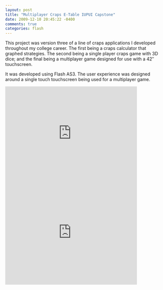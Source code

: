 ```yaml
---
layout: post
title: "Multiplayer Craps E-Table IUPUI Capstone"
date: 2009-12-10 20:45:22 -0400
comments: true
categories: flash
---
```


This project was version three of a line of craps applications I developed throughout my college career. The first being a craps calculator that graphed strategies. The second being a single player craps game with 3D dice; and the final being a multiplayer game designed for use with a 42″ touchscreen.

It was developed using Flash AS3. The user experience was designed around a single touch touchscreen being used for a multiplayer game.

<iframe width="420" height="315" src="https://www.youtube.com/embed/dd2DNVb3CFY" frameborder="0" allowfullscreen></iframe>

<iframe width="420" height="315" src="https://www.youtube.com/embed/EZshMtivq4s" frameborder="0" allowfullscreen></iframe>
